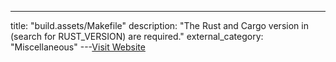 ---
title: "build.assets/Makefile"
description: "The Rust and Cargo version in  (search for RUST_VERSION) are required."
external_category: "Miscellaneous"
---[Visit Website](https://github.com/gravitational/teleport/blob/master/build.assets/versions.mk#L11)


